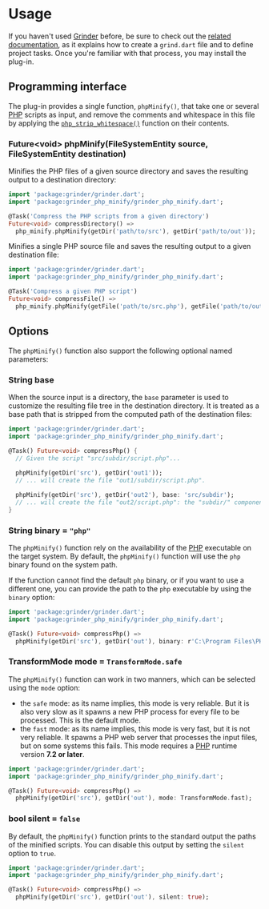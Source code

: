 # Usage
If you haven't used [Grinder](https://github.com/google/grinder.dart) before, be sure to check out the [related documentation](https://google.github.io/grinder.dart), as it explains how to create a `grind.dart` file and to define project tasks. Once you're familiar with that process, you may install the plug-in.

## Programming interface
The plug-in provides a single function, `phpMinify()`, that take one or several [PHP](https://www.php.net) scripts as input, and remove the comments and whitespace in this file by applying the [`php_strip_whitespace()`](https://www.php.net/manual/en/function.php-strip-whitespace.php) function on their contents.
    
### Future&lt;void&gt; **phpMinify**(FileSystemEntity source, FileSystemEntity destination)
Minifies the PHP files of a given source directory and saves the resulting output to a destination directory:

```dart
import 'package:grinder/grinder.dart';
import 'package:grinder_php_minify/grinder_php_minify.dart';

@Task('Compress the PHP scripts from a given directory')
Future<void> compressDirectory() =>
  php_minify.phpMinify(getDir('path/to/src'), getDir('path/to/out'));
```

Minifies a single PHP source file and saves the resulting output to a given destination file:

```dart
import 'package:grinder/grinder.dart';
import 'package:grinder_php_minify/grinder_php_minify.dart';

@Task('Compress a given PHP script')
Future<void> compressFile() =>
  php_minify.phpMinify(getFile('path/to/src.php'), getFile('path/to/out.php'));
```

## Options
The `phpMinify()` function also support the following optional named parameters:

### String **base**
When the source input is a directory, the `base` parameter is used to customize the resulting file tree in the destination directory. It is treated as a base path that is stripped from the computed path of the destination files:

```dart
import 'package:grinder/grinder.dart';
import 'package:grinder_php_minify/grinder_php_minify.dart';

@Task() Future<void> compressPhp() {
  // Given the script "src/subdir/script.php"...
  
  phpMinify(getDir('src'), getDir('out1'));
  // ... will create the file "out1/subdir/script.php".

  phpMinify(getDir('src'), getDir('out2'), base: 'src/subdir');
  // ... will create the file "out2/script.php": the "subdir/" component was removed.
}
```

### String **binary** = `"php"`
The `phpMinify()` function rely on the availability of the [PHP](https://www.php.net) executable on the target system. By default, the `phpMinify()` function will use the `php` binary found on the system path.

If the function cannot find the default `php` binary, or if you want to use a different one, you can provide the path to the `php` executable by using the `binary` option:

```dart
import 'package:grinder/grinder.dart';
import 'package:grinder_php_minify/grinder_php_minify.dart';

@Task() Future<void> compressPhp() =>
  phpMinify(getDir('src'), getDir('out'), binary: r'C:\Program Files\PHP\php.exe');
```

### TransformMode **mode** = `TransformMode.safe`
The `phpMinify()` function can work in two manners, which can be selected using the `mode` option:

- the `safe` mode: as its name implies, this mode is very reliable. But it is also very slow as it spawns a new PHP process for every file to be processed. This is the default mode.
- the `fast` mode: as its name implies, this mode is very fast, but it is not very reliable. It spawns a PHP web server that processes the input files, but on some systems this fails. This mode requires a [PHP](https://www.php.net) runtime version **7.2 or later**.

```dart
import 'package:grinder/grinder.dart';
import 'package:grinder_php_minify/grinder_php_minify.dart';

@Task() Future<void> compressPhp() =>
  phpMinify(getDir('src'), getDir('out'), mode: TransformMode.fast);
```

### bool **silent** = `false`
By default, the `phpMinify()` function prints to the standard output the paths of the minified scripts. You can disable this output by setting the `silent` option to `true`.

```dart
import 'package:grinder/grinder.dart';
import 'package:grinder_php_minify/grinder_php_minify.dart';

@Task() Future<void> compressPhp() =>
  phpMinify(getDir('src'), getDir('out'), silent: true);
```

